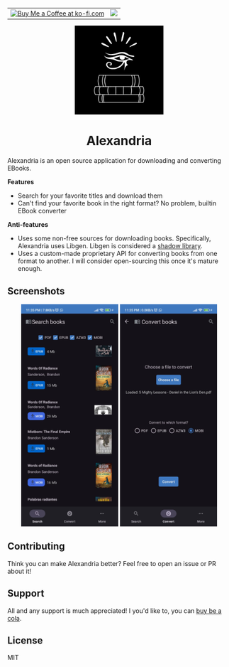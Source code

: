 <table border="0" frame="void" rules="none">
  <tr>
    <td valign="center">
      <a href='https://ko-fi.com/aloussase' target='_blank'>
        <img height='35' style='border:0px;height:46px;' src='https://az743702.vo.msecnd.net/cdn/kofi3.png?v=0' border='0' alt='Buy Me a Coffee at ko-fi.com' />
      </a>
    </td>
    <td valign="center">
      <img src="https://fdroid.gitlab.io/artwork/badge/get-it-on.png" height="75" border='0'>
    </td>
  </tr>
</table>

<p align=center>
  <img alt="logo" src="app/src/main/res/drawable-night/logo.png" width=200/>
</p>

<h1 align=center>Alexandria</h1>

Alexandria is an open source application for downloading and converting EBooks.

**Features**

- Search for your favorite titles and download them
- Can't find your favorite book in the right format? No problem, builtin EBook converter

**Anti-features**

- Uses some non-free sources for downloading books. Specifically, Alexandria uses Libgen.
  Libgen is considered a [shadow library](https://en.wikipedia.org/wiki/Shadow_library).
- Uses a custom-made proprietary API for converting books from one format to another. I will
  consider open-sourcing this once it's mature enough.

## Screenshots

<div align=center>
  <img alt="Search Books" src="./fastlane/metadata/android/en-US/images/phoneScreenshots/1.png" height=500 style="display: inline">
  <img alt="Convert Books" src="./fastlane/metadata/android/en-US/images/phoneScreenshots/2.png" height=500 style="display: inline">
</div>

## Contributing

Think you can make Alexandria better? Feel free to open an issue or PR about it!

## Support

All and any support is much appreciated! I you'd like to, you
can <a href="https://ko-fi.com/aloussase" target="_blank">buy be a cola</a>.

## License

MIT
